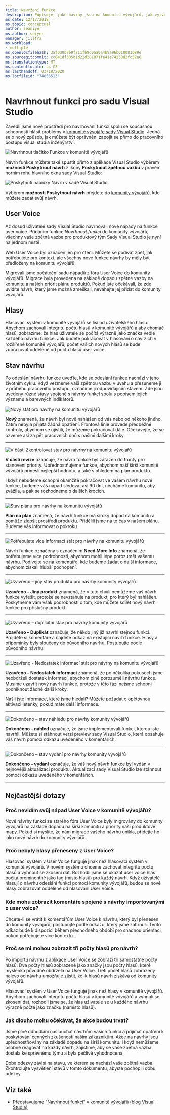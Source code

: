 ```yaml
---
title: Navržení funkce
description: Popisuje, jaké návrhy jsou na komunitu vývojářů, jak vytvořit návrh a jak jsou používány návrhy společností Microsoft v rozcestníku sady Visual Studio.
ms.date: 12/17/2018
ms.topic: conceptual
author: seaniyer
ms.author: seiyer
manager: jillfra
ms.workload:
- multiple
ms.openlocfilehash: 3af6d0b7b9f211fb9d0aa0a4b9a96b618081b89e
ms.sourcegitcommit: cc841df335d1d22d281871fe41e74238d2fc52a6
ms.translationtype: MT
ms.contentlocale: cs-CZ
ms.lasthandoff: 03/18/2020
ms.locfileid: "74853513"
---
```

# <a name="suggest-a-feature-for-visual-studio"></a>Navrhnout funkci pro sadu Visual Studio

Zavedli jsme nové prostředí pro navrhování funkcí spolu se současnou schopností hlásit problémy v [komunitě vývojáře sady Visual Studio](https://developercommunity.visualstudio.com). Jedná se o nový způsob, jak můžete být oprávněni zapojit se přímo do pracovního postupu visual studia inženýrství.

![Navrhnout tlačítko Funkce v komunitě vývojářů](media/suggest-a-feature/suggest-feature-button.png)

Návrh funkce můžete také spustit přímo z aplikace Visual Studio výběrem **možnosti Poskytnout návrh** z ikony **Poskytnout zpětnou vazbu** v pravém horním rohu hlavního okna sady Visual Studio:

![Poskytnutí nabídky Návrh v sadě Visual Studio](media/suggest-a-feature/provide-suggestion.png)

Výběrem **možnosti Poskytnout návrh** přejdete do [komunity vývojářů](https://developercommunity.visualstudio.com), kde můžete zadat svůj návrh.

## <a name="user-voice"></a>User Voice

Až dosud uživatelé sady Visual Studio navrhovali nové nápady na funkce user voice. Přidáním funkce *Navrhnout funkci* do komunity vývojářů, všechny vaše zpětná vazba pro produktový tým Sady Visual Studio je nyní na jednom místě.

Web User Voice byl označen jen pro čtení. Můžete se podívat zpět, jak potřebujete pro kontext, ale všechny nové funkce návrhy by měly být předloženy na komunitu vývojářů.

Migrovali jsme počáteční sadu nápadů z fóra User Voice do komunity vývojářů. Migrace byla provedena na základě dopadu zpětné vazby na komunitu a našich priorit plánu produktů. Pokud jste očekávali, že zde uvidíte návrh, který jsme možná zmeškali, neváhejte jej přidat do komunity vývojářů.

## <a name="votes"></a>Hlasy

Hlasovací systém v komunitě vývojářů se liší od uživatelského hlasu. Abychom zachovali integritu počtu hlasů v komunitě vývojářů a aby chomáč hlasů, zobrazíme, že hlas uživatele se počítá výrazně jako značka vedle každého návrhu funkce. Jak budete pokračovat v hlasování o návrzích v rozšířené komunitě vývojářů, počet vašich nových hlasů se bude zobrazovat odděleně od počtu hlasů user voice.

## <a name="suggestion-status"></a>Stav návrhu

Po odeslání návrhu funkce uveďte, kde se odeslání funkce nachází v jeho životním cyklu. Když vezmeme vaši zpětnou vazbu v úvahu a přesuneme ji v průběhu pracovního postupu, označíme ji odpovídajícím stavem. Zde jsou uvedeny různé stavy spojené s návrhy funkcí spolu s popisem jejich významu a barevných indikátorů.

![Nový stát pro návrhy na komunitu vývojářů](../ide/media/SuggestStates/New.jpg)

**Nový** znamená, že návrh byl nově nahlášen od vás nebo od někoho jiného. Zatím nebyla přijata žádná opatření. Frontová linie provede předběžné kontroly, abychom se ujistili, že můžeme pokračovat dále. Očekávejte, že se ozveme asi za pět pracovních dnů s našimi dalšími kroky.

- - -

![V části Zkontrolovat stav pro návrhy na komunitu vývojářů](../ide/media/SuggestStates/UnderReview.jpg)

**V části revize** označuje, že návrh funkce byl zařazen do fronty pro stanovení priority. Upřednostňujeme funkce, abychom naší širší komunitě vývojářů přinesli nejlepší hodnotu, a také s ohledem na plán produktu.

I když nebudeme schopni okamžitě pokračovat ve vašem návrhu nové funkce, budeme váš nápad sledovat asi 90 dní, necháme komunitu, aby zvážila, a pak se rozhodneme o dalších krocích.

- - -

![Stav plánu pro návrhy na komunitu vývojářů](../ide/media/SuggestStates/OnRoadmap.jpg)

**Plán na plán** znamená, že návrh funkce má široký dopad na komunitu a pomůže zlepšit prostředí produktu. Přidělili jsme na to čas v našem plánu. Budeme vás informovat o pokroku.

- - -

![Potřebujete více informací stát pro návrhy na komunitu vývojářů](../ide/media/SuggestStates/NeedMoreInfo.jpg)

Návrh funkce označený s označením **Need More Info** znamená, že potřebujeme více podrobností, abychom mohli lépe porozumět vašemu návrhu. Podívejte se na komentáře, kde budeme žádat o další informace, abychom získali hlubší pochopení.

- - -

![Uzavřeno – jiný stav produktu pro návrhy komunity vývojářů](../ide/media/SuggestStates/ClosedOtherProduct.jpg)

**Uzavřeno – Jiný produkt** znamená, že v tuto chvíli nemůžeme váš návrh funkce vyřešit, protože se nevztahuje na produkt, pro který byl nahlášen. Poskytneme vám však podrobnosti o tom, kde můžete sdílet nový návrh funkce pro příslušný produkt.

- - -

![Uzavřeno – duplicitní stav pro návrhy komunity vývojářů](../ide/media/SuggestStates/ClosedDuplicate.jpg)

**Uzavřeno – Duplikát** označuje, že někdo jiný již navrhl stejnou funkci. Projděte si komentáře a najděte odkaz na existující návrh funkce. Hlasy a připomínky byly sloučeny do původního návrhu. Postupujte podle původního návrhu.

- - -

![Uzavřeno - Nedostatek informací stát pro návrhy na komunitu vývojářů](../ide/media/SuggestStates/ClosedNotEnoughInfo.jpg)

**Uzavřeno – Nedostatek informací** znamená, že po několika pokusech jsme neobdrželi dostatek informací, abychom plně porozuměli návrhu funkce. Musíme uzavřít nový návrh funkce, protože v této fázi nejsme schopni podniknout žádné další kroky.

Našli jste informace, které jsme hledali? Můžete požádat o opětovnou aktivaci letenky, pokud máte další informace.

- - -

![Dokončeno – stav náhledu pro návrhy komunity vývojářů](../ide/media/SuggestStates/CompletedPreview.jpg)

**Dokončeno – náhled** označuje, že jsme implementovali funkci, kterou jste navrhli. Můžete si stáhnout verzi preview sady Visual Studio, která obsahuje váš návrh pomocí odkazu uvedeného v komentářích.

- - -

![Dokončeno – stav vydání pro návrhy komunity vývojářů](../ide/media/SuggestStates/CompletedRelease.jpg)

**Dokončeno – vydání** označuje, že váš nový návrh funkce byl vydán v nejnovější aktualizaci produktu. Aktualizaci sady Visual Studio lze stáhnout pomocí odkazu uvedeného v komentářích.

- - -

## <a name="faq"></a>Nejčastější dotazy

### <a name="why-cant-i-see-my-user-voice-idea-in-developer-community"></a>Proč nevidím svůj nápad User Voice v komunitě vývojářů?

Nové návrhy funkcí ze starého fóra User Voice byly migrovány do komunity vývojářů na základě dopadu na širší komunitu a priority naší produktové mapy. Pokud si myslíte, že nám migrace vašeho návrhu unikla, přidejte ho jako nový návrh do komunity vývojářů.

### <a name="why-have-the-votes-not-been-carried-over-from-user-voice"></a>Proč nebyly hlasy přeneseny z User Voice?

Hlasovací systém v User Voice funguje jinak než hlasovací systém v komunitě vývojářů. V novém systému chceme zachovat integritu počtu hlasů a vyhnout se zkosení dat. Rozhodli jsme se ukázat user voice hlas počítá prominentně jako tag (místo hlasů) pro každý návrh. Když uživatelé hlasují o návrhu odeslání funkcí pomocí komunity vývojářů, budou se nové hlasy zobrazovat odděleně od hlasování User Voice.

### <a name="where-can-i-see-comments-associated-with-the-suggestions-imported-from-user-voice"></a>Kde mohu zobrazit komentáře spojené s návrhy importovanými z user voice?

Chcete-li se vrátit k komentářům User Voice k návrhu, který byl přenesen do komunity vývojářů, postupujte podle odkazu, který jsme zahrnuli. Tento odkaz bude k dispozici během přechodného období pro snadnou orientaci, pokud potřebujete více kontextu.

### <a name="why-can-i-see-three-vote-counts-for-a-suggestion"></a>Proč se mi mohou zobrazit tři počty hlasů pro návrh?

Po importu návrhu z aplikace User Voice se zobrazí tři samostatné počty hlasů. Dva počty hlasů zobrazené jako značky jsou počty hlasů, které myšlenka původně obdržela na User Voice. Třetí počet hlasů zobrazený nalevo od návrhu umožňuje zjistit, kolik hlasů návrh získává od komunity vývojářů.

Hlasovací systém v User Voice funguje jinak než hlasy v komunitě vývojářů. Abychom zachovali integritu počtu hlasů v komunitě vývojářů a vyhnuli se zkosení dat, rozhodli jsme se, že hlas uživatele se u každého návrhu výrazně počte jako značku (namísto hlasů).

### <a name="how-long-can-i-expect-actions-to-take"></a>Jak dlouho mohu očekávat, že akce budou trvat?

Jsme plně odhodláni naslouchat návrhům vašich funkcí a přijímat opatření k poskytování cenných zkušeností našim zákazníkům. Akce na návrhy jsou upřednostňovány na základě dopadu na širší komunitu. I když nemůžeme osobně reagovat na každý návrh, zajistíme, aby se vaše zpětná vazba dostala ke správnému týmu a byla pečlivě vyhodnocena.

Doba odezvy závisí na stavu, ve kterém se nachází vaše zpětná vazba. Zkontrolujte vysvětlení stavů v tomto dokumentu, abyste pochopili dobu odezvy.

## <a name="see-also"></a>Viz také

- [Představujeme "Navrhnout funkci" v komunitě vývojářů (blog Visual Studia)](https://devblogs.microsoft.com/visualstudio/introducing-suggest-a-feature-in-developer-community/?utm_source=vs_developer_news&utm_medium=referral)
